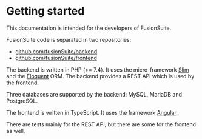 # Getting started

This documentation is intended for the developers of FusionSuite.

FusionSuite code is separated in two repositories:

- [github.com/fusionSuite/backend](https://github.com/fusionSuite/backend)
- [github.com/fusionSuite/frontend](https://github.com/fusionSuite/frontend)

The backend is written in PHP (>= 7.4). It uses the micro-framework [Slim](https://www.slimframework.com/)
and the [Eloquent](https://laravel.com/docs/9.x/eloquent) ORM. The backend
provides a REST API which is used by the frontend.

Three databases are supported by the backend: MySQL, MariaDB and PostgreSQL.

The frontend is written in TypeScript. It uses the framework [Angular](https://angular.io/).

There are tests mainly for the REST API, but there are some for the frontend as
well.

